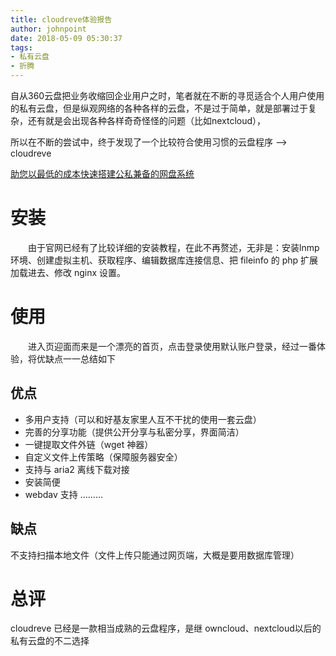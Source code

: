 ```yaml
---
title: cloudreve体验报告
author: johnpoint
date: 2018-05-09 05:30:37
tags:
- 私有云盘
- 折腾
---
```

自从360云盘把业务收缩回企业用户之时，笔者就在不断的寻觅适合个人用户使用的私有云盘，但是纵观网络的各种各样的云盘，不是过于简单，就是部署过于复杂，还有就是会出现各种各样奇奇怪怪的问题（比如nextcloud），
<!--more-->
所以在不断的尝试中，终于发现了一个比较符合使用习惯的云盘程序 —> cloudreve

[助您以最低的成本快速搭建公私兼备的网盘系统](https://cloudreve.org/)

# 安装
　　由于官网已经有了比较详细的安装教程，在此不再赘述，无非是：安装lnmp环境、创建虚拟主机、获取程序、编辑数据库连接信息、把 fileinfo 的 php 扩展加载进去、修改 nginx 设置。

# 使用
　　进入页迎面而来是一个漂亮的首页，点击登录使用默认账户登录，经过一番体验，将优缺点一一总结如下

## 优点
- 多用户支持（可以和好基友家里人互不干扰的使用一套云盘）
- 完善的分享功能（提供公开分享与私密分享，界面简洁）
- 一键提取文件外链（wget 神器）
- 自定义文件上传策略（保障服务器安全）
- 支持与 aria2 离线下载对接
- 安装简便
- webdav 支持
………


## 缺点
不支持扫描本地文件（文件上传只能通过网页端，大概是要用数据库管理）
# 总评
cloudreve 已经是一款相当成熟的云盘程序，是继 owncloud、nextcloud以后的私有云盘的不二选择

